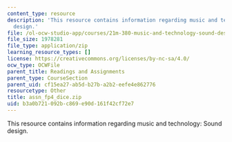 ```yaml
---
content_type: resource
description: 'This resource contains information regarding music and technology: Sound
  design.'
file: /ol-ocw-studio-app/courses/21m-380-music-and-technology-sound-design-spring-2016/b3a0b721092bc869e90d161f42cf72e7_assn_fp4_dice.zip
file_size: 1978281
file_type: application/zip
learning_resource_types: []
license: https://creativecommons.org/licenses/by-nc-sa/4.0/
ocw_type: OCWFile
parent_title: Readings and Assignments
parent_type: CourseSection
parent_uid: cf15ea27-ab5d-b27b-a2b2-eefe4e862776
resourcetype: Other
title: assn_fp4_dice.zip
uid: b3a0b721-092b-c869-e90d-161f42cf72e7
---
```

This resource contains information regarding music and technology: Sound design.